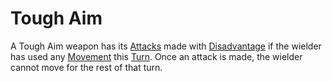 # Tough Aim

A Tough Aim weapon has its [Attacks](../../Game%20Procedures/Combat/Attack.md) made with [Disadvantage](../../Game%20Procedures/Die%20Rolling%20Mechanics/Disadvantage.md) if the wielder has used any [Movement](../../Game%20Procedures/Combat/Movement.md) this [Turn](../../Game%20Procedures/Core%20Procedures/Turn.md). Once an attack is made, the wielder cannot move for the rest of that turn.
